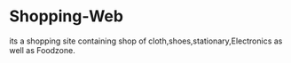 # Shopping-Web
its a shopping site containing shop of cloth,shoes,stationary,Electronics as well as Foodzone.
